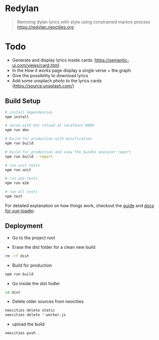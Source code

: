 # Redylan

> Remixing dylan lyrics with style using constrained markov process https://redylan.neocities.org

# Todo

* Generate and display lyrics inside cards: 	https://semantic-ui.com/views/card.html
* In the *How it works* page display a single verse + the graph
* Give the possibility to download lyrics
* Add some unsplach photo to the lyrics cards (https://source.unsplash.com/)

## Build Setup

``` bash
# install dependencies
npm install

# serve with hot reload at localhost:8080
npm run dev

# build for production with minification
npm run build

# build for production and view the bundle analyzer report
npm run build --report

# run unit tests
npm run unit

# run e2e tests
npm run e2e

# run all tests
npm test
```

For detailed explanation on how things work, checkout the [guide](http://vuejs-templates.github.io/webpack/) and [docs for vue-loader](http://vuejs.github.io/vue-loader).


## Deployment

* Go to the project root

* Erase the dist folder for a clean new build

```bash
rm -rf dist
```

* Build for production 

```bash
npm run build
```

* Go inside the dist fodler

```bash
cd dist
```

* Delete older sources from neocities

```bash
neocities delete static
neocities delete *.worker.js
```

* upload the build

```bash
neocities push .
```